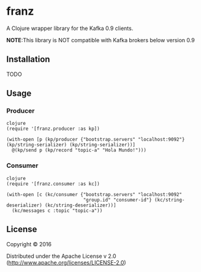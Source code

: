 # franz

A Clojure wrapper library for the Kafka 0.9 clients.  

**NOTE**:This library is NOT compatible with Kafka brokers below version 0.9

## Installation

TODO

## Usage

### Producer

```
clojure
(require '[franz.producer :as kp])

(with-open [p (kp/producer {"bootstrap.servers" "localhost:9092"} (kp/string-serializer) (kp/string-serializer))]
  @(kp/send p (kp/record "topic-a" "Hola Mundo!")))
```

### Consumer

```
clojure
(require '[franz.consumer :as kc])

(with-open [c (kc/consumer {"bootstrap.servers" "localhost:9092"
                            "group.id" "consumer-id"} (kc/string-deserializer) (kc/string-deserializer))]
  (kc/messages c :topic "topic-a"))
```


## License

Copyright © 2016 

Distributed under the Apache License v 2.0 (http://www.apache.org/licenses/LICENSE-2.0)  
